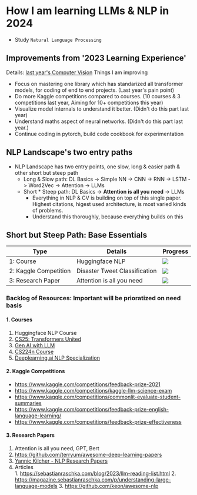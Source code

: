
# How I am learning LLMs & NLP in 2024
- Study `Natural Language Processing`

## Improvements from '2023 Learning Experience'
Details: [last year's Computer Vision](https://github.com/ajinkyakolhe112/Mastering-Deep-Learning-in-2023)
Things I am improving
  - Focus on mastering one library which has standarized all transformer models, for coding of end to end projects. (Last year's pain point)
  - Do more Kaggle competitions compared to courses. (10 courses & 3 competitions last year, Aiming for 10+ competitions this year)
  - Visualize model internals to understand it better. (Didn't do this part last year)
  - Understand maths aspect of neural networks. (Didn't do this part last year.)
  - Continue coding in pytorch, build code cookbook for experimentation

## NLP Landscape's two entry paths
- NLP Landscape has two entry points, one slow, long & easier path & other short but steep path
  - Long & Slow path:   DL Basics -> Simple NN -> CNN -> RNN -> LSTM -> Word2Vec -> Attention -> LLMs
  - Short * Steep path: DL Basics -> **Attention is all you need** -> LLMs
    - Everything in NLP & CV is building on top of this single paper. Highest citations, higest used architecture, is most varied kinds of problems.
    - Understand this thoroughly, because everything builds on this

## Short but Steep Path: Base Essentials
|   Type                |    Details                        | Progress                          |
| ---------             | ----------                        | --------------------------------  |
1: Course               | Huggingface NLP                   | ![](https://geps.dev/progress/10) |
2: Kaggle Competition   | Disaster Tweet Classification     | ![](https://geps.dev/progress/01)  |
3: Research Paper       | Attention is all you need         | ![](https://geps.dev/progress/10)  |

### Backlog of Resources: Important will be prioratized on need basis
#### 1. Courses
   1. Huggingface NLP Course
   2. [CS25: Transformers United](https://web.stanford.edu/class/cs25/prev_years/2023_winter/index.html)
   3. [Gen AI with LLM](https://www.coursera.org/learn/generative-ai-with-llms)
   4. [CS224n Course](https://web.stanford.edu/class/cs224n/index.html#coursework)
   5. [Deeplearning.ai NLP Specialization](https://www.coursera.org/specializations/natural-language-processing)

#### 2. Kaggle Competitions
   - https://www.kaggle.com/competitions/feedback-prize-2021
   - https://www.kaggle.com/competitions/kaggle-llm-science-exam
   - https://www.kaggle.com/competitions/commonlit-evaluate-student-summaries
   - https://www.kaggle.com/competitions/feedback-prize-english-language-learning/
   - https://www.kaggle.com/competitions/feedback-prize-effectiveness

#### 3. Research Papers
   1. Attention is all you need, GPT, Bert
   2. https://github.com/terryum/awesome-deep-learning-papers
   3. [Yannic Kilcher - NLP Research Papers](https://www.youtube.com/watch?v=u1_qMdb0kYU&list=PL1v8zpldgH3pQwRz1FORZdChMaNZaR3pu)
   4. Articles  
     1. https://sebastianraschka.com/blog/2023/llm-reading-list.html
     2. https://magazine.sebastianraschka.com/p/understanding-large-language-models
     3. https://github.com/keon/awesome-nlp
